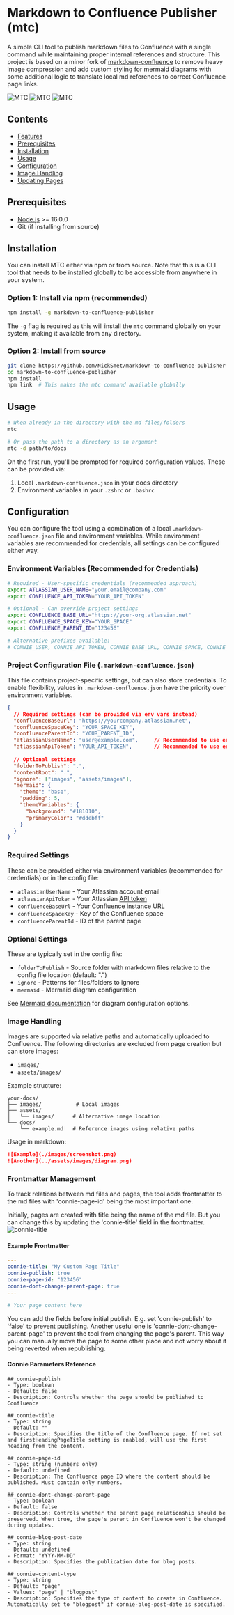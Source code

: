 # Markdown to Confluence Publisher (mtc)

A simple CLI tool to publish markdown files to Confluence with a single command while maintaining proper internal references and structure. This project is based on a minor fork of [markdown-confluence](https://github.com/markdown-confluence/markdown-confluence) to remove heavy image compression and add custom styling for mermaid diagrams with some additional logic to translate local md references to correct Confluence page links.

![MTC](./assets/images/main.png)
![MTC](./assets/images/mermaid-syntax.png)
![MTC](./assets/images/mermaid-styles.png)

## Contents
- [Features](#features)
- [Prerequisites](#prerequisites)
- [Installation](#installation)
- [Usage](#usage)
- [Configuration](#configuration)
- [Image Handling](#image-handling)
- [Updating Pages](#updating-pages)


## Prerequisites

- [Node.js](https://nodejs.org/) >= 16.0.0
- Git (if installing from source)

## Installation

You can install MTC either via npm or from source. Note that this is a CLI tool that needs to be installed globally to be accessible from anywhere in your system.

### Option 1: Install via npm (recommended)

```bash
npm install -g markdown-to-confluence-publisher
```

The `-g` flag is required as this will install the `mtc` command globally on your system, making it available from any directory.

### Option 2: Install from source

```bash
git clone https://github.com/NickSmet/markdown-to-confluence-publisher
cd markdown-to-confluence-publisher
npm install
npm link  # This makes the mtc command available globally
```


## Usage

```bash
# When already in the directory with the md files/folders
mtc

# Or pass the path to a directory as an argument
mtc -d path/to/docs
```

On the first run, you'll be prompted for required configuration values. These can be provided via:

1. Local `.markdown-confluence.json` in your docs directory
2. Environment variables in your `.zshrc` or `.bashrc`

## Configuration

You can configure the tool using a combination of a local `.markdown-confluence.json` file and environment variables. While environment variables are recommended for credentials, all settings can be configured either way.

### Environment Variables (Recommended for Credentials)
```bash
# Required - User-specific credentials (recommended approach)
export ATLASSIAN_USER_NAME="your.email@company.com"
export CONFLUENCE_API_TOKEN="YOUR_API_TOKEN"

# Optional - Can override project settings
export CONFLUENCE_BASE_URL="https://your-org.atlassian.net"
export CONFLUENCE_SPACE_KEY="YOUR_SPACE"
export CONFLUENCE_PARENT_ID="123456"

# Alternative prefixes available:
# CONNIE_USER, CONNIE_API_TOKEN, CONNIE_BASE_URL, CONNIE_SPACE, CONNIE_PARENT
```

### Project Configuration File (`.markdown-confluence.json`)
This file contains project-specific settings, but can also store credentials. 
To enable flexibility, values in `.markdown-confluence.json` have the priority over environment variables.

```json
{
  // Required settings (can be provided via env vars instead)
  "confluenceBaseUrl": "https://yourcompany.atlassian.net",
  "confluenceSpaceKey": "YOUR_SPACE_KEY",
  "confluenceParentId": "YOUR_PARENT_ID",
  "atlassianUserName": "user@example.com",     // Recommended to use env var instead
  "atlassianApiToken": "YOUR_API_TOKEN",       // Recommended to use env var instead
  
  // Optional settings
  "folderToPublish": ".",
  "contentRoot": ".",
  "ignore": ["images", "assets/images"],
  "mermaid": {
    "theme": "base",
    "padding": 5,
    "themeVariables": {
      "background": "#181010",
      "primaryColor": "#ddebff"
    }
  }
}
```

### Required Settings
These can be provided either via environment variables (recommended for credentials) or in the config file:
- `atlassianUserName` - Your Atlassian account email
- `atlassianApiToken` - Your Atlassian [API token](https://id.atlassian.com/manage-profile/security/api-tokens)
- `confluenceBaseUrl` - Your Confluence instance URL
- `confluenceSpaceKey` - Key of the Confluence space
- `confluenceParentId` - ID of the parent page

### Optional Settings
These are typically set in the config file:
- `folderToPublish` - Source folder with markdown files relative to the config file location (default: ".")
- `ignore` - Patterns for files/folders to ignore
- `mermaid` - Mermaid diagram configuration

See [Mermaid documentation](https://mermaid.js.org/config/theming.html) for diagram configuration options.

### Image Handling

Images are supported via relative paths and automatically uploaded to Confluence. The following directories are excluded from page creation but can store images:
- `images/`
- `assets/images/`

Example structure:
```
your-docs/
├── images/           # Local images
├── assets/
│   └── images/      # Alternative image location
└── docs/
    └── example.md   # Reference images using relative paths
```

Usage in markdown:
```markdown
![Example](./images/screenshot.png)
![Another](../assets/images/diagram.png)
```


### Frontmatter Management

To track relations between md files and pages, the tool adds frontmatter to the md files with 'connie-page-id' being the most important one.

Initially, pages are created with title being the name of the md file. But you can change this by updating the 'connie-title' field in the frontmatter.
![connie-title](./assets/images/connie-title.png)

#### Example Frontmatter
```yaml
---
connie-title: "My Custom Page Title"
connie-publish: true
connie-page-id: "123456"
connie-dont-change-parent-page: true
---

# Your page content here
```

You can add the fields before initial publish. E.g. set 'connie-publish' to 'false' to prevent publishing. Another useful one is 'connie-dont-change-parent-page' to prevent the tool from changing the page's parent. This way you can manually move the page to some other place and not worry about it being reverted when republishing.

#### Connie Parameters Reference
```
## connie-publish
- Type: boolean
- Default: false
- Description: Controls whether the page should be published to Confluence

## connie-title
- Type: string
- Default: ""
- Description: Specifies the title of the Confluence page. If not set and firstHeadingPageTitle setting is enabled, will use the first heading from the content.

## connie-page-id
- Type: string (numbers only)
- Default: undefined
- Description: The Confluence page ID where the content should be published. Must contain only numbers.

## connie-dont-change-parent-page
- Type: boolean
- Default: false
- Description: Controls whether the parent page relationship should be preserved. When true, the page's parent in Confluence won't be changed during updates.

## connie-blog-post-date
- Type: string
- Default: undefined
- Format: "YYYY-MM-DD"
- Description: Specifies the publication date for blog posts.

## connie-content-type
- Type: string
- Default: "page"
- Values: "page" | "blogpost"
- Description: Specifies the type of content to create in Confluence. Automatically set to "blogpost" if connie-blog-post-date is specified.
```